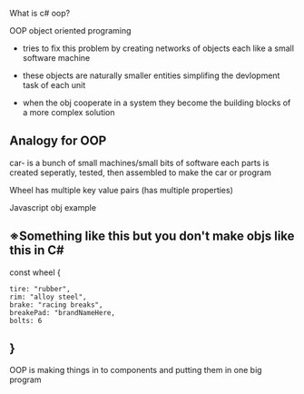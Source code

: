 What is c# oop?

OOP object oriented programing

- tries to fix this problem by
  creating networks of objects
  each like a small software
  machine

- these objects are naturally 
  smaller entities simplifing 
  the devlopment task of each unit

- when the obj cooperate in a system
  they become the building blocks of 
  a more complex solution


Analogy for OOP
-
car-
is a bunch of small machines/small bits of software
each parts is created seperatly, tested, then assembled to make
the car or program

Wheel has multiple key value pairs (has multiple properties)

Javascript obj example

※Something like this but you don't make objs like this in C#
-----------------------------------------------------
const wheel {

    tire: "rubber",
    rim: "alloy steel",
    brake: "racing breaks",
    breakePad: "brandNameHere,
    bolts: 6

}
-----------------------------------------------------

OOP is making things in to components and putting them in one
big program